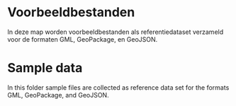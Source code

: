 # Voorbeeldbestanden

In deze map worden voorbeeldbestanden als referentiedataset verzameld voor de formaten GML, GeoPackage, en GeoJSON.

# Sample data

In this folder sample files are collected as reference data set for the formats GML, GeoPackage, and GeoJSON.
